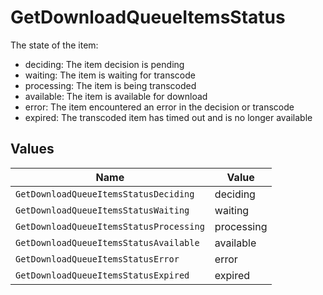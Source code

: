 # GetDownloadQueueItemsStatus

The state of the item:
  - deciding: The item decision is pending
  - waiting: The item is waiting for transcode
  - processing: The item is being transcoded
  - available: The item is available for download
  - error: The item encountered an error in the decision or transcode
  - expired: The transcoded item has timed out and is no longer available



## Values

| Name                                    | Value                                   |
| --------------------------------------- | --------------------------------------- |
| `GetDownloadQueueItemsStatusDeciding`   | deciding                                |
| `GetDownloadQueueItemsStatusWaiting`    | waiting                                 |
| `GetDownloadQueueItemsStatusProcessing` | processing                              |
| `GetDownloadQueueItemsStatusAvailable`  | available                               |
| `GetDownloadQueueItemsStatusError`      | error                                   |
| `GetDownloadQueueItemsStatusExpired`    | expired                                 |